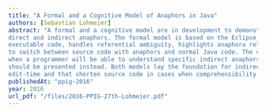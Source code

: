 ```yaml
---
title: "A Formal and a Cognitive Model of Anaphors in Java"
authors: [Sebastian Lohmeier]
abstract: "A formal and a cognitive model are in development to demonstrate the feasibility of programming with
direct and indirect anaphors. The formal model is based on the Eclipse IDE. The model generates
executable code, handles referential ambiguity, highlights anaphora relations, and permits programmers
to switch between source code with anaphors and normal Java code. The cognitive model will forecast
when a programmer will be able to understand specific indirect anaphors and when normal Java code
should be presented instead. Both models lay the foundation for indirect anaphors that are resolved at
edit-time and that shorten source code in cases when comprehensibility is expected to be maintained."
publishedAt: "ppig-2016"
year: 2016
url_pdf: "/files/2016-PPIG-27th-Lohmeier.pdf"
---
```


